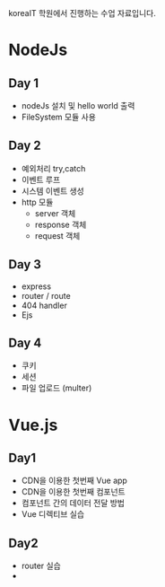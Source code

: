koreaIT 학원에서 진행하는 수업 자료입니다.

# NodeJs

## Day 1

- nodeJs 설치 및 hello world 출력
- FileSystem 모듈 사용

## Day 2

- 예외처리 try,catch
- 이벤트 루프
- 시스템 이벤트 생성
- http 모듈
  - server 객체
  - response 객체
  - request 객체

## Day 3

- express 
- router / route 
- 404 handler 
- Ejs 

## Day 4

- 쿠키 
- 세션
- 파일 업로드 (multer)

# Vue.js 

## Day1 

- CDN을 이용한 첫번째 Vue app 
- CDN을 이용한 첫번째 컴포넌트
- 컴포넌트 간의 데이터 전달 방법 
- Vue 디렉티브 실습

## Day2

- router 실습 
- 